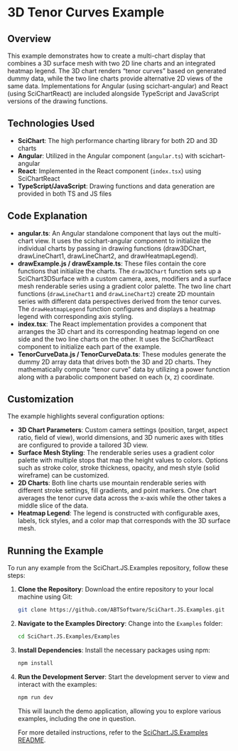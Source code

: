 # 3D Tenor Curves Example

## Overview

This example demonstrates how to create a multi-chart display that combines a 3D surface mesh with two 2D line charts and an integrated heatmap legend. The 3D chart renders “tenor curves” based on generated dummy data, while the two line charts provide alternative 2D views of the same data. Implementations for Angular (using scichart-angular) and React (using SciChartReact) are included alongside TypeScript and JavaScript versions of the drawing functions.

## Technologies Used

-   **SciChart**: The high performance charting library for both 2D and 3D charts
-   **Angular**: Utilized in the Angular component (`angular.ts`) with scichart-angular
-   **React**: Implemented in the React component (`index.tsx`) using SciChartReact
-   **TypeScript/JavaScript**: Drawing functions and data generation are provided in both TS and JS files

## Code Explanation

-   **angular.ts**: An Angular standalone component that lays out the multi-chart view. It uses the scichart-angular component to initialize the individual charts by passing in drawing functions (draw3DChart, drawLineChart1, drawLineChart2, and drawHeatmapLegend).
-   **drawExample.js / drawExample.ts**: These files contain the core functions that initialize the charts. The `draw3DChart` function sets up a SciChart3DSurface with a custom camera, axes, modifiers and a surface mesh renderable series using a gradient color palette. The two line chart functions (`drawLineChart1` and `drawLineChart2`) create 2D mountain series with different data perspectives derived from the tenor curves. The `drawHeatmapLegend` function configures and displays a heatmap legend with corresponding axis styling.
-   **index.tsx**: The React implementation provides a component that arranges the 3D chart and its corresponding heatmap legend on one side and the two line charts on the other. It uses the SciChartReact component to initialize each part of the example.
-   **TenorCurveData.js / TenorCurveData.ts**: These modules generate the dummy 2D array data that drives both the 3D and 2D charts. They mathematically compute “tenor curve” data by utilizing a power function along with a parabolic component based on each (x, z) coordinate.

## Customization

The example highlights several configuration options:

-   **3D Chart Parameters**: Custom camera settings (position, target, aspect ratio, field of view), world dimensions, and 3D numeric axes with titles are configured to provide a tailored 3D view.
-   **Surface Mesh Styling**: The renderable series uses a gradient color palette with multiple stops that map the height values to colors. Options such as stroke color, stroke thickness, opacity, and mesh style (solid wireframe) can be customized.
-   **2D Charts**: Both line charts use mountain renderable series with different stroke settings, fill gradients, and point markers. One chart averages the tenor curve data across the x-axis while the other takes a middle slice of the data.
-   **Heatmap Legend**: The legend is constructed with configurable axes, labels, tick styles, and a color map that corresponds with the 3D surface mesh.

## Running the Example

To run any example from the SciChart.JS.Examples repository, follow these steps:

1. **Clone the Repository**: Download the entire repository to your local machine using Git:

    ```bash
    git clone https://github.com/ABTSoftware/SciChart.JS.Examples.git
    ```

2. **Navigate to the Examples Directory**: Change into the `Examples` folder:

    ```bash
    cd SciChart.JS.Examples/Examples
    ```

3. **Install Dependencies**: Install the necessary packages using npm:

    ```bash
    npm install
    ```

4. **Run the Development Server**: Start the development server to view and interact with the examples:

    ```bash
    npm run dev
    ```

    This will launch the demo application, allowing you to explore various examples, including the one in question.

    For more detailed instructions, refer to the [SciChart.JS.Examples README](https://github.com/ABTSoftware/SciChart.JS.Examples/blob/master/README.md).
